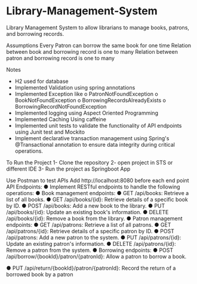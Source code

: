 # Library-Management-System
Library Management System to allow librarians to manage books, patrons, and borrowing records.





Assumptions
Every Patron can borrow the same book for one time
Relation between book and borrowing record is one to many
Relation between patron and borrowing record is one to many

Notes
-	H2 used for database
-	Implemented Validation using spring annotations
-	Implemented Exception like 
o	PatronNotFoundException
o	BookNotFoundException
o	BorrowingRecordsAlreadyExists
o	BorrowingRecordNotFoundException
-	Implemented logging using Aspect Oriented Programming
-	Implemented Caching Using  caffeine
-	Implemented unit tests to validate the functionality of API endpoints using Junit test and Mockito
-	Implement declarative transaction management using Spring's @Transactional annotation to ensure data integrity during critical operations.






To Run the Project 
1-	Clone the repository
2-	open project in STS or different IDE
3-	Run the project as Springboot App

Use Postman to test APIs
Add http://localhost:8080 before each end point
API Endpoints:
● Implement RESTful endpoints to handle the following operations:
● Book management endpoints:
● GET /api/books: Retrieve a list of all books.
● GET /api/books/{id}: Retrieve details of a specific book by ID.
● POST /api/books: Add a new book to the library.
● PUT /api/books/{id}: Update an existing book's information.
● DELETE /api/books/{id}: Remove a book from the library.
● Patron management endpoints:
● GET /api/patrons: Retrieve a list of all patrons.
● GET /api/patrons/{id}: Retrieve details of a specific patron by ID.
● POST /api/patrons: Add a new patron to the system.
● PUT /api/patrons/{id}: Update an existing patron's information.
● DELETE /api/patrons/{id}: Remove a patron from the system.
● Borrowing endpoints:
● POST /api/borrow/{bookId}/patron/{patronId}: Allow a patron to
borrow a book.

● PUT /api/return/{bookId}/patron/{patronId}: Record the return of a borrowed book by a patron







